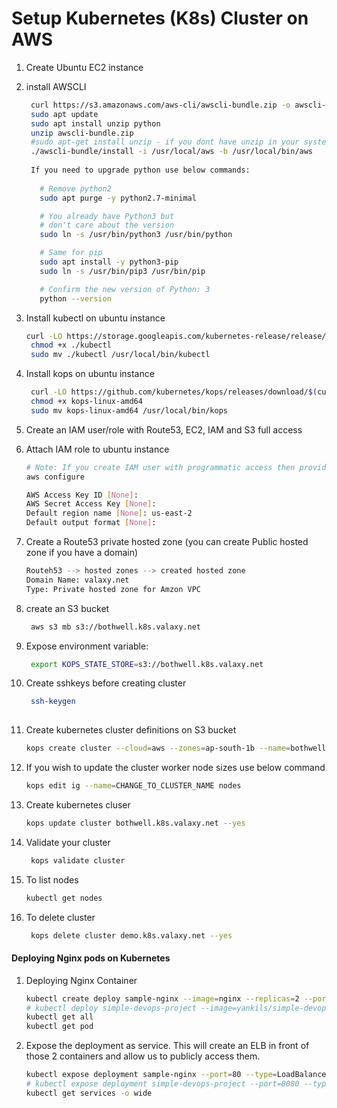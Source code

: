 # Setup Kubernetes (K8s) Cluster on AWS


1. Create Ubuntu EC2 instance
1. install AWSCLI
   ```sh
    curl https://s3.amazonaws.com/aws-cli/awscli-bundle.zip -o awscli-bundle.zip
    sudo apt update
    sudo apt install unzip python
    unzip awscli-bundle.zip
    #sudo apt-get install unzip - if you dont have unzip in your system
    ./awscli-bundle/install -i /usr/local/aws -b /usr/local/bin/aws
    
    If you need to upgrade python use below commands:
    
      # Remove python2
      sudo apt purge -y python2.7-minimal

      # You already have Python3 but 
      # don't care about the version 
      sudo ln -s /usr/bin/python3 /usr/bin/python

      # Same for pip
      sudo apt install -y python3-pip
      sudo ln -s /usr/bin/pip3 /usr/bin/pip

      # Confirm the new version of Python: 3
      python --version
    ```
    
      

1. Install kubectl on ubuntu instance
   ```sh
   curl -LO https://storage.googleapis.com/kubernetes-release/release/$(curl -s https://storage.googleapis.com/kubernetes-release/release/stable.txt)/bin/linux/amd64/kubectl
    chmod +x ./kubectl
    sudo mv ./kubectl /usr/local/bin/kubectl
   ```

1. Install kops on ubuntu instance
   ```sh
    curl -LO https://github.com/kubernetes/kops/releases/download/$(curl -s https://api.github.com/repos/kubernetes/kops/releases/latest | grep tag_name | cut -d '"' -f 4)/kops-linux-amd64
    chmod +x kops-linux-amd64
    sudo mv kops-linux-amd64 /usr/local/bin/kops
    ```
1. Create an IAM user/role  with Route53, EC2, IAM and S3 full access

1. Attach IAM role to ubuntu instance
   ```sh
   # Note: If you create IAM user with programmatic access then provide Access keys. Otherwise region information is enough
   aws configure
   
   AWS Access Key ID [None]:        
   AWS Secret Access Key [None]: 
   Default region name [None]: us-east-2
   Default output format [None]:
   
    ```

1. Create a Route53 private hosted zone (you can create Public hosted zone if you have a domain)
   ```sh
   Routeh53 --> hosted zones --> created hosted zone  
   Domain Name: valaxy.net
   Type: Private hosted zone for Amzon VPC
   ```

1. create an S3 bucket
   ```sh
    aws s3 mb s3://bothwell.k8s.valaxy.net
   ```
1. Expose environment variable:
   ```sh
    export KOPS_STATE_STORE=s3://bothwell.k8s.valaxy.net
   ```

1. Create sshkeys before creating cluster
   ```sh
    ssh-keygen
    
   
   ```

1. Create kubernetes cluster definitions on S3 bucket
   ```sh
   kops create cluster --cloud=aws --zones=ap-south-1b --name=bothwell.k8s.valaxy.net --dns-zone=valaxy.net --dns private 
    ```

1. If you wish to update the cluster worker node sizes use below command 
   ```sh 
   kops edit ig --name=CHANGE_TO_CLUSTER_NAME nodes
   ```

1. Create kubernetes cluser
    ```sh
    kops update cluster bothwell.k8s.valaxy.net --yes
    ```

1. Validate your cluster
     ```sh
      kops validate cluster
    ```

1. To list nodes
   ```sh
   kubectl get nodes
   ```

1. To delete cluster
    ```sh
     kops delete cluster demo.k8s.valaxy.net --yes
    ```
   
#### Deploying Nginx pods on Kubernetes
1. Deploying Nginx Container
    ```sh
    kubectl create deploy sample-nginx --image=nginx --replicas=2 --port=80
    # kubectl deploy simple-devops-project --image=yankils/simple-devops-image --replicas=2 --port=8080
    kubectl get all
    kubectl get pod
   ```

1. Expose the deployment as service. This will create an ELB in front of those 2 containers and allow us to publicly access them.
   ```sh
   kubectl expose deployment sample-nginx --port=80 --type=LoadBalancer
   # kubectl expose deployment simple-devops-project --port=8080 --type=LoadBalancer
   kubectl get services -o wide
   ```
